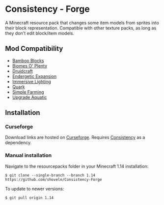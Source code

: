 # Consistency - Forge
A Minecraft resource pack that changes some item models from sprites into their block representation. Compatible with other texture packs, as long as they don't edit block/item models.

## Mod Compatibility
- [Bamboo Blocks](https://www.curseforge.com/minecraft/mc-mods/bamboo-blocks)
- [Biomes O' Plenty](https://www.curseforge.com/minecraft/mc-mods/biomes-o-plenty)
- [Druidcraft](https://www.curseforge.com/minecraft/mc-mods/druidcraft)
- [Endergetic Expansion](https://www.curseforge.com/minecraft/mc-mods/endergetic)
- [Immersive Lighting](https://www.curseforge.com/minecraft/mc-mods/immersive-lighting)
- [Quark](https://www.curseforge.com/minecraft/mc-mods/quark)
- [Simple Farming](https://www.curseforge.com/minecraft/mc-mods/simple-farming)
- [Upgrade Aquatic](https://www.curseforge.com/minecraft/mc-mods/upgrade-aquatic)

## Installation
### Curseforge
Download links are hosted on [Curseforge](https://www.curseforge.com/minecraft/texture-packs/consistency-forge). Requires [Consistency](https://www.curseforge.com/minecraft/texture-packs/consistency) as a dependency.
### Manual installation
Navigate to the resourcepacks folder in your Minecraft 1.14 installation:

```
$ git clone --single-branch --branch 1.14 https://github.com/shoveln/Consistency-Forge
```

To update to newer versions:

```
$ git pull origin 1.14
```
